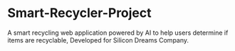 # Smart-Recycler-Project
A smart recycling web application powered by AI to help users determine if items are recyclable, Developed for  Silicon Dreams Company.
